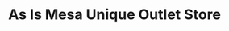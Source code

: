 ---
title: "As Is Mesa Unique Outlet Store"
url: /mesa/as-is-mesa-unique-outlet-store/
shop: antiques
---